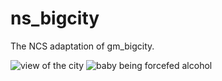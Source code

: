 # ns_bigcity
The NCS adaptation of gm_bigcity.

<img title="view of the city" alt="view of the city" src="https://thumb.modcdn.io/mods/1db7/4170199/crop_1280x720/ns_bigcity3.jpg">
<img title="baby being forcefed alcohol" alt="baby being forcefed alcohol" src="https://thumb.modcdn.io/mods/1db7/4170199/crop_1280x720/ns_bigcity4.jpg">
